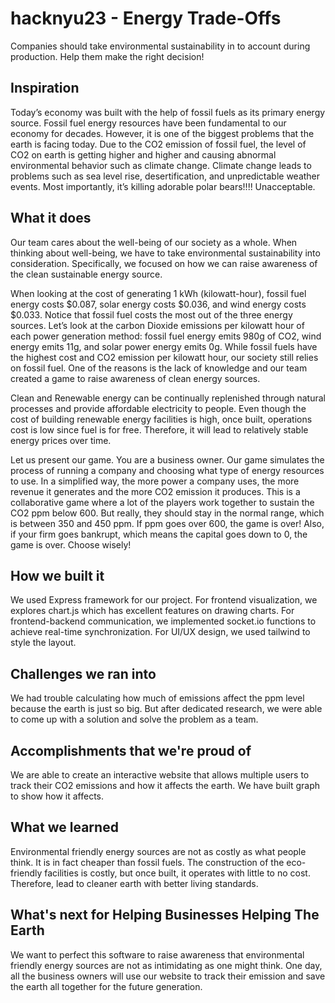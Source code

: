 # hacknyu23 - Energy Trade-Offs
Companies should take environmental sustainability in to account during production. Help them make the right decision!
## Inspiration
Today’s economy was built with the help of fossil fuels as its primary energy source. Fossil fuel energy resources have been fundamental to our economy for decades. However, it is one of the biggest problems that the earth is facing today. Due to the CO2 emission of fossil fuel, the level of CO2 on earth is getting higher and higher and causing abnormal environmental behavior such as climate change. Climate change leads to problems such as sea level rise, desertification, and unpredictable weather events. Most importantly, it’s killing adorable polar bears!!!! Unacceptable. 

## What it does
Our team cares about the well-being of our society as a whole. When thinking about well-being, we have to take environmental sustainability into consideration. Specifically, we focused on how we can raise awareness of the clean sustainable energy source. 

When looking at the cost of generating 1 kWh (kilowatt-hour), fossil fuel energy costs $0.087, solar energy costs $0.036, and wind energy costs $0.033. Notice that fossil fuel costs the most out of the three energy sources. Let’s look at the carbon Dioxide emissions per kilowatt hour of each power generation method: fossil fuel energy emits 980g of CO2, wind energy emits 11g, and solar power energy emits 0g. While fossil fuels have the highest cost and CO2 emission per kilowatt hour, our society still relies on fossil fuel. One of the reasons is the lack of knowledge and our team created a game to raise awareness of clean energy sources.

Clean and Renewable energy can be continually replenished through natural processes and provide affordable electricity to people. Even though the cost of building renewable energy facilities is high, once built, operations cost is low since fuel is for free. Therefore, it will lead to relatively stable energy prices over time. 

Let us present our game. You are a business owner. Our game simulates the process of running a company and choosing what type of energy resources to use. In a simplified way, the more power a company uses, the more revenue it generates and the more CO2 emission it produces. This is a collaborative game where a lot of the players work together to sustain the CO2 ppm below 600. But really, they should stay in the normal range, which is between 350 and 450 ppm. If ppm goes over 600, the game is over! Also, if your firm goes bankrupt, which means the capital goes down to 0, the game is over. Choose wisely!

## How we built it
We used Express framework for our project. For frontend visualization, we explores chart.js which has excellent features on drawing charts. For frontend-backend communication, we implemented socket.io functions to achieve real-time synchronization. For UI/UX design, we used tailwind to style the layout.

## Challenges we ran into
We had trouble calculating how much of emissions affect the ppm level because the earth is just so big. But after dedicated research, we were able to come up with a solution and solve the problem as a team.

## Accomplishments that we're proud of
We are able to create an interactive website that allows multiple users to track their CO2 emissions and how it affects the earth. We have built graph to show how it affects.

## What we learned
Environmental friendly energy sources are not as costly as what people think. It is in fact cheaper than fossil fuels. The construction of the eco-friendly facilities is costly, but once built, it operates with little to no cost. Therefore, lead to cleaner earth with better living standards.

## What's next for Helping Businesses Helping The Earth
We want to perfect this software to raise awareness that environmental friendly energy sources are not as intimidating as one might think. One day, all the business owners will use our website to track their emission and save the earth all together for the future generation.